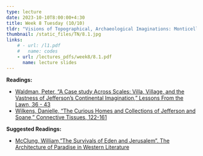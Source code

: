```yaml
---
type: lecture
date: 2023-10-10T8:00:00+4:30
title: Week 8 Tuesday (10/10)
tldr: "Visions of Topographical, Archaeological Imaginations: Monticello (1770-1826)"
thumbnail: /static_files/TN/8.1.jpg
links: 
    # - url: /l1.pdf
    #   name: codes
    - url: /lectures_pdfs/week8/8.1.pdf
      name: lecture slides
---
```

**Readings:**
- [Waldman, Peter, “A Case study Across Scales: Villa, Village, and the Vastness of Jefferson’s Continental Imagination,” Lessons From the Lawn, 36 - 43](/readings_pdfs/week8/TH/r1.pdf)
- [Wilkens, Danielle, “The Curious Homes and Collections of Jefferson and Soane,” Connective Tissues, 122-161](/readings_pdfs/week8/TH/r2.pdf)

**Suggested Readings:**
- [McClung, William,”The Survivals of Eden and Jerusalem”. The Architecture of Paradise in Western Literature](/readings_pdfs/week8/TH/r3.pdf)


